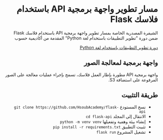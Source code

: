 <div dir="rtl">
<h1> مسار تطوير واجهة برمجية API باستخدام فلاسك Flask </h1>
<p>الشيفرة المصدرية الخاصة بمسار تطوير واجهة برمجية API باستخدام فلاسك Flask ضمن دورة "تطوير التطبيقات باستخدام لغة Python" المقدمة من أكاديمية حسوب</p>

<div>
<a href="https://academy.hsoub.com/learn/python-application-development/">دورة تطوير التطبيقات باستخدام لغة Python</a>
</div>
<h2> واجهة برمجية لمعالجة الصور </h2>
<p>واجهة برمجية API مطورة بإطار العمل فلاسك، تسمح بإجراء عمليات معالجة على الصور المرفوعة على استضافة S3.</p>
<h2> طريقة التثبيت </h2>
<ul>
  <li>نسخ المستودع <code>git clone https://github.com/HsoubAcademy/flask-api</code></li>
  <li>الانتقال إلى المجلد <code>cd flask-api</code></li>
  <li>إنشاء بيئة وهمية وتفعيلها <code>python -m venv venv</code></li>
  <li>تثبيت التطبيق <code>pip install -r requirements.txt</code></li>
  <li>تشغيل المشروع <code>flask run</code></li>
</ul>
</div>

